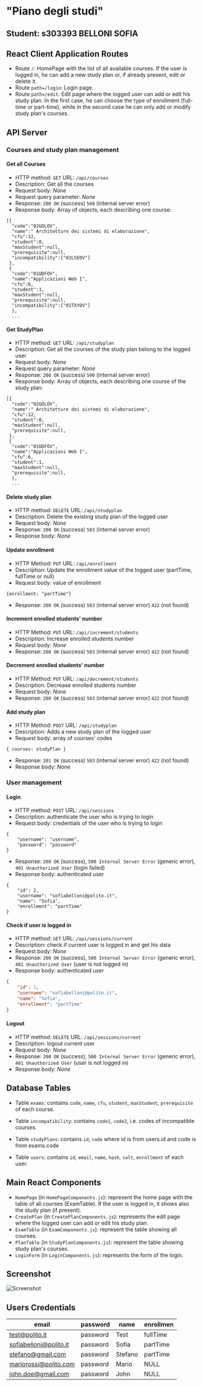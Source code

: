 # "Piano degli studi"
## Student: s303393 BELLONI SOFIA 

## React Client Application Routes

- Route `/`: HomePage with the list of all available courses. If the user is logged in, he can add a new study plan or, if already present, edit or delete it.
- Route `path=/login`: Login page.
- Route `path=/edit`: Edit page where the logged user can add or edit his study plan. In the first case, he can choose the type of enrollment (full-time or part-time), while in the second case he can only add or modify study plan's courses.

## API Server

### Courses and study plan management

#### Get all Courses

* HTTP method: `GET`  URL: `/api/courses`
* Description: Get all the courses
* Request body: _None_
* Request query parameter: _None_
* Response: `200 OK` (success) `500` (internal server error)
* Response body: Array of objects, each describing one course:

```
[{
  "code":"02GOLOV",
  "name":" Architetture dei sistemi di elaborazione",
  "cfu":12,
  "student":0,
  "maxStudent":null,
  "prerequisite":null,
  "incompatibility":["02LSEOV"]
 },
 {
  "code":"01UDFOV",
  "name":"Applicazioni Web I",
  "cfu":6,
  "student":1,
  "maxStudent":null,
  "prerequisite":null,
  "incompatibility":["01TXYOV"]
  },
  ...
```

#### Get StudyPlan

* HTTP method: `GET`  URL: `/api/studyplan`
* Description: Get all the courses of the study plan belong to the logged user
* Request body: _None_
* Request query parameter: _None_
* Response: `200 OK` (success) `500` (internal server error)
* Response body: Array of objects, each describing one course of the study plan:

```
[{
  "code":"02GOLOV",
  "name":" Architetture dei sistemi di elaborazione",
  "cfu":12,
  "student":0,
  "maxStudent":null,
  "prerequisite":null,
 },
 {
  "code":"01UDFOV",
  "name":"Applicazioni Web I",
  "cfu":6,
  "student":1,
  "maxStudent":null,
  "prerequisite":null,
  },
  ...
```

#### Delete study plan

* HTTP method: `DELETE`  URL: `/api/studyplan`
* Description: Delete the existing study plan of the logged user
* Request body: _None_
* Response: `200 OK` (success) `503` (internal server error)
* Response body: _None_

#### __Update enrollment__

* HTTP Method: `PUT` URL: `/api/enrollment`
* Description: Update the enrollment value of the logged user (partTime, fullTime or null)
* Request body: value of enrollment

```
{enrollment: "partTime"}
```
* Response: `200 OK` (success) `503` (internal server error) `422` (not found)


#### __Increment enrolled students' number__

* HTTP Method: `PUT` URL: `/api/increment/students`
* Description: Increase enrolled students number
* Request body: _None_
* Response: `200 OK` (success) `503` (internal server error) `422` (not found)

#### __Decrement enrolled students' number__

* HTTP Method: `PUT` URL: `/api/decrement/students`
* Description: Decrease enrolled students number
* Request body: _None_
* Response: `200 OK` (success) `503` (internal server error) `422` (not found)

#### __Add study plan__

* HTTP Method: `POST` URL: `/api/studyplan`
* Description: Adds a new study plan of the logged user
* Request body: array of courses' codes

```
{ courses: studyPlan }
```
* Response: `201 OK` (success) `503` (internal server error) `422` (not found)
* Response body: _None_ 

### User management
#### Login

* HTTP method: `POST`  URL: `/api/sessions`
* Description: authenticate the user who is trying to login
* Request body: credentials of the user who is trying to login

```
{
    "username": "username",
    "password": "password"
}
```
* Response: `200 OK` (success), `500 Internal Server Error` (generic error), `401 Unauthorized User` (login failed)
* Response body: authenticated user

```
{
    "id": 2,
    "username": "sofiabelloni@polito.it", 
    "name": "Sofia",
    "enrollment": "partTime"
}
```

#### Check if user is logged in

* HTTP method: `GET`  URL: `/api/sessions/current`
* Description: check if current user is logged in and get his data
* Request body: _None_
* Response: `200 OK` (success), `500 Internal Server Error` (generic error), `401 Unauthorized User` (user is not logged in)
* Response body: authenticated user

``` JSON
{
    "id": 2,
    "username": "sofiabelloni@polito.it", 
    "name": "Sofia",
    "enrollment": "partTime"
}
```

#### Logout

* HTTP method: `DELETE`  URL: `/api/sessions/current`
* Description: logout current user
* Request body: _None_
* Response: `200 OK` (success), `500 Internal Server Error` (generic error), `401 Unauthorized User` (user is not logged in)
* Response body: _None_

## Database Tables

- Table `exams`: contains `code`, `name`, `cfu`, `student`, `maxStudent`, `prerequisite` of each course.

- Table `incompatibility`: contains `code1`, `code2`, i.e. codes of incompatible courses.

- Table `studyPlans`: contains `id`, `code` where id is from users.id and code is from exams.code
- Table `users`: contains `id`, `email`, `name`, `hash`, `salt`, `enrollment` of each user.


## Main React Components

- `HomePage` (in `HomePageComponents.js`): represent the home page with the table of all courses (ExamTable). If the user is logged in, it shows also the study plan (if present).
- `CreatePlan` (in `CreatePlanComponents.js`): represents the edit page where the logged user can add or edit his study plan. 
- `ExamTable` (in `ExamComponents.js`): represent the table showing all courses.
- `PlanTable` (in `StudyPlanComponents.js`): represent the table showing study plan's courses.
- `LoginForm` (in `LoginComponents.js`): represents the form of the login.

## Screenshot

![Screenshot](./img/EditPage.png)

## Users Credentials

| email | password | name | enrollmen |
|-------|----------|------|-----------|
| test@polito.it | password | Test | fullTime |
| sofiabelloni@polito.it | password | Sofia | partTime |
| stefano@gmail.com | password | Stefano | partTime |
| mariorossi@polito.com | password | Mario | NULL | 
| john.doe@gmail.com | password | John | NULL |
